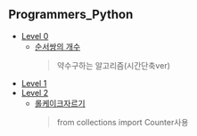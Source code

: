 ## Programmers_Python


* [Level 0](https://github.com/Yusiwon/Programmers_Python/tree/main/src/level0)
  * [순서쌍의 개수](https://github.com/Yusiwon/Programmers_Python/blob/main/src/level0/%EC%88%9C%EC%84%9C%EC%8C%8D%EC%9D%98%EA%B0%9C%EC%88%98.py)
    > 약수구하는 알고리즘(시간단축ver)
* [Level 1](https://github.com/Yusiwon/Programmers_Python/tree/main/src/level1)
* [Level 2](https://github.com/Yusiwon/Programmers_Python/tree/main/src/level2)
  * [롤케이크자르기](https://github.com/Yusiwon/Programmers_Python/blob/main/src/level2/%EB%A1%A4%EC%BC%80%EC%9D%B4%ED%81%AC%EC%9E%90%EB%A5%B4%EA%B8%B0.py)
    > from collections import Counter사용
